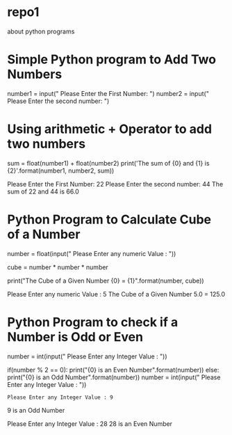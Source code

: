 # repo1
about python programs
# Simple Python program to Add Two Numbers

number1 = input(" Please Enter the First Number: ")
number2 = input(" Please Enter the second number: ")

# Using arithmetic + Operator to add two numbers
sum = float(number1) + float(number2)
print('The sum of {0} and {1} is {2}'.format(number1, number2, sum))

 Please Enter the First Number: 22
 Please Enter the second number: 44
The sum of 22 and 44 is 66.0

# Python Program to Calculate Cube of a Number

number = float(input(" Please Enter any numeric Value : "))

cube = number * number * number

print("The Cube of a Given Number {0}  = {1}".format(number, cube))

Please Enter any numeric Value : 5
The Cube of a Given Number 5.0  = 125.0

# Python Program to check if a Number is Odd or Even

number = int(input(" Please Enter any Integer Value : "))

if(number % 2 == 0):
    print("{0} is an Even Number".format(number))
else:
    print("{0} is an Odd Number".format(number))
    number = int(input(" Please Enter any Integer Value : "))
    
    Please Enter any Integer Value : 9
9 is an Odd Number

Please Enter any Integer Value : 28
28 is an Even Number
